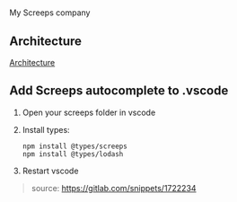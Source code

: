 # <Need to change name>

My Screeps company

## Architecture

[Architecture](Architecture.md)

## Add Screeps autocomplete to .vscode

1. Open your screeps folder in vscode

2. Install types:
    ```
    npm install @types/screeps
    npm install @types/lodash
    ```

3. Restart vscode

 > source: https://gitlab.com/snippets/1722234
